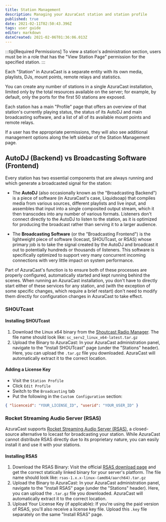 ```yaml
---
title: Station Management
description: Managing your AzuraCast station and station profile
published: true
date: 2021-02-11T02:50:43.396Z
tags: user guide
editor: markdown
dateCreated: 2021-02-06T01:36:06.013Z
---
```


:::tip[Required Permissions]
To view a station's administration section, users must be in a role that has the "View Station Page" permission for the specified station.
:::

Each "Station" in AzuraCast is a separate entity with its own media, playlists, DJs, mount points, remote relays and statistics.

You can create any number of stations in a single AzuraCast installation, limited only by the total resources available on the server; for example, by default, only the ports for the first 50 stations are exposed.

Each station has a main "Profile" page that offers an overview of that station's currently playing status, the status of its AutoDJ and main broadcasting software, and a list of all of its available mount points and remote relays.

If a user has the appropriate permissions, they will also see additional management options along the left sidebar of the Station Management page.

## AutoDJ (Backend) vs Broadcasting Software (Frontend)

Every station has two essential components that are always running and which generate a broadcasted signal for the station:

- The **AutoDJ** (also occasionally known as the "Broadcasting Backend") is a piece of software (in AzuraCast's case, Liquidsoap) that compiles media from various sources, different playlists and live input, and assembles that input into a single composited output stream, which it then transcodes into any number of various formats. Listeners don't connect directly to the AutoDJ to listen to the station, as it is optimized for producing the broadcast rather than serving it to a larger audience.

- The **Broadcasting Software** (or the "Broadcasting Frontend") is the lightweight piece of software (Icecast, SHOUTcast, or RSAS) whose primary job is to take the signal created by the AutoDJ and broadcast it out to potentially hundreds or thousands of listeners. This software is specifically optimized to support very many concurrent incoming connections with very little impact on system performance.

Part of AzuraCast's function is to ensure both of these processes are properly configured, automatically started and kept running behind the scenes. When running an AzuraCast installation, you don't have to directly start either of these services for any station, and (with the exception of some specific changes, which require a brief restart) don't need to modify them directly for configuration changes in AzuraCast to take effect.

### SHOUTcast

#### Installing SHOUTcast

1. Download the Linux x64 binary from the [Shoutcast Radio Manager](https://radiomanager.shoutcast.com/register/serverSoftwareFreemium). The file name should look like: `sc_serv2_linux_x64-latest.tar.gz`
2. Upload the Binary to AzuraCast: In your AzuraCast administration panel, navigate to the "Install SHOUTcast" page (under the "Stations" header). Here, you can upload the `.tar.gz` file you downloaded. AzuraCast will automatically extract it to the correct location.

#### Adding a License Key

- Visit the `Station Profile`
- Click `Edit Profile`
- Switch to the `Broadcasting` tab
- Put the following in the `Custom Configuration` section:

```json
{ "licenceid": "YOUR_LICENSE_ID", "userid": "YOUR_USER_ID" }
```

### Rocket Streaming Audio Server (RSAS)

AzuraCast supports [Rocket Streaming Audio Server (RSAS)](https://www.rocketbroadcaster.com/streaming-audio-server/), a closed-source alternative to Icecast for broadcasting your station. While AzuraCast cannot distribute RSAS directly due to its proprietary nature, you can easily install it and use it with your stations. 

#### Installing RSAS

1. Download the RSAS Binary: Visit the official [RSAS download page](https://www.rocketbroadcaster.com/streaming-audio-server/download/) and get the correct statically linked binary for your server's platform. The file name should look like: `rsas-1.x.x-linux-(amd64/aarch64).tar.gz`
2. Upload the Binary to AzuraCast: In your AzuraCast administration panel, navigate to the "Install RSAS" page (under the "Stations" header). Here, you can upload the `.tar.gz` file you downloaded. AzuraCast will automatically extract it to the correct location.
3. Upload Your License Key (if applicable): If you're using the paid version of RSAS, you'll also receive a license key file. Upload this `.key` file separately on the same "Install RSAS" page.
